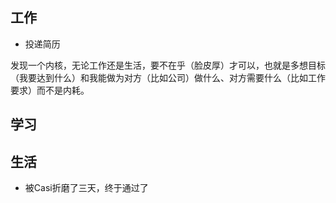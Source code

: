 ## 工作
- 投递简历

发现一个内核，无论工作还是生活，要不在乎（脸皮厚）才可以，也就是多想目标（我要达到什么）和我能做为对方（比如公司）做什么、对方需要什么（比如工作要求）而不是内耗。

## 学习

## 生活
- 被Casi折磨了三天，终于通过了

